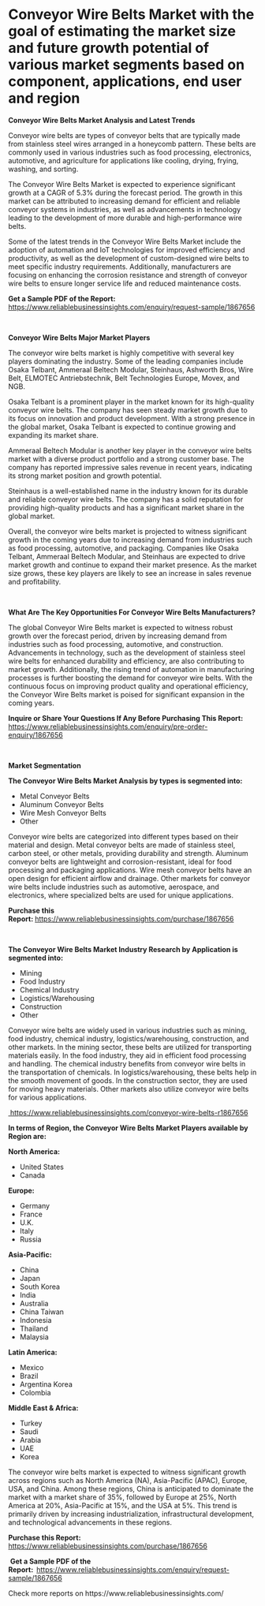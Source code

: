 <p><h1>Conveyor Wire Belts Market with the goal of estimating the market size and future growth potential of various market segments based on component, applications, end user and region</h1></p><p><strong>Conveyor Wire Belts Market Analysis and Latest Trends</strong></p>
<p><p>Conveyor wire belts are types of conveyor belts that are typically made from stainless steel wires arranged in a honeycomb pattern. These belts are commonly used in various industries such as food processing, electronics, automotive, and agriculture for applications like cooling, drying, frying, washing, and sorting.</p><p>The Conveyor Wire Belts Market is expected to experience significant growth at a CAGR of 5.3% during the forecast period. The growth in this market can be attributed to increasing demand for efficient and reliable conveyor systems in industries, as well as advancements in technology leading to the development of more durable and high-performance wire belts.</p><p>Some of the latest trends in the Conveyor Wire Belts Market include the adoption of automation and IoT technologies for improved efficiency and productivity, as well as the development of custom-designed wire belts to meet specific industry requirements. Additionally, manufacturers are focusing on enhancing the corrosion resistance and strength of conveyor wire belts to ensure longer service life and reduced maintenance costs.</p></p>
<p><strong>Get a Sample PDF of the Report:&nbsp;</strong> <a href="https://www.reliablebusinessinsights.com/enquiry/request-sample/1867656">https://www.reliablebusinessinsights.com/enquiry/request-sample/1867656</a></p>
<p>&nbsp;</p>
<p><strong>Conveyor Wire Belts Major Market Players</strong></p>
<p><p>The conveyor wire belts market is highly competitive with several key players dominating the industry. Some of the leading companies include Osaka Telbant, Ammeraal Beltech Modular, Steinhaus, Ashworth Bros, Wire Belt, ELMOTEC Antriebstechnik, Belt Technologies Europe, Movex, and NGB.</p><p>Osaka Telbant is a prominent player in the market known for its high-quality conveyor wire belts. The company has seen steady market growth due to its focus on innovation and product development. With a strong presence in the global market, Osaka Telbant is expected to continue growing and expanding its market share.</p><p>Ammeraal Beltech Modular is another key player in the conveyor wire belts market with a diverse product portfolio and a strong customer base. The company has reported impressive sales revenue in recent years, indicating its strong market position and growth potential.</p><p>Steinhaus is a well-established name in the industry known for its durable and reliable conveyor wire belts. The company has a solid reputation for providing high-quality products and has a significant market share in the global market.</p><p>Overall, the conveyor wire belts market is projected to witness significant growth in the coming years due to increasing demand from industries such as food processing, automotive, and packaging. Companies like Osaka Telbant, Ammeraal Beltech Modular, and Steinhaus are expected to drive market growth and continue to expand their market presence. As the market size grows, these key players are likely to see an increase in sales revenue and profitability.</p></p>
<p>&nbsp;</p>
<p><strong>What Are The Key Opportunities For Conveyor Wire Belts Manufacturers?</strong></p>
<p><p>The global Conveyor Wire Belts market is expected to witness robust growth over the forecast period, driven by increasing demand from industries such as food processing, automotive, and construction. Advancements in technology, such as the development of stainless steel wire belts for enhanced durability and efficiency, are also contributing to market growth. Additionally, the rising trend of automation in manufacturing processes is further boosting the demand for conveyor wire belts. With the continuous focus on improving product quality and operational efficiency, the Conveyor Wire Belts market is poised for significant expansion in the coming years.</p></p>
<p><strong>Inquire or Share Your Questions If Any Before Purchasing This Report:</strong> <a href="https://www.reliablebusinessinsights.com/enquiry/pre-order-enquiry/1867656">https://www.reliablebusinessinsights.com/enquiry/pre-order-enquiry/1867656</a></p>
<p>&nbsp;</p>
<p><strong>Market Segmentation</strong></p>
<p><strong>The Conveyor Wire Belts Market Analysis by types is segmented into:</strong></p>
<p><ul><li>Metal Conveyor Belts</li><li>Aluminum Conveyor Belts</li><li>Wire Mesh Conveyor Belts</li><li>Other</li></ul></p>
<p><p>Conveyor wire belts are categorized into different types based on their material and design. Metal conveyor belts are made of stainless steel, carbon steel, or other metals, providing durability and strength. Aluminum conveyor belts are lightweight and corrosion-resistant, ideal for food processing and packaging applications. Wire mesh conveyor belts have an open design for efficient airflow and drainage. Other markets for conveyor wire belts include industries such as automotive, aerospace, and electronics, where specialized belts are used for unique applications.</p></p>
<p><strong>Purchase this Report:&nbsp;</strong><a href="https://www.reliablebusinessinsights.com/purchase/1867656">https://www.reliablebusinessinsights.com/purchase/1867656</a></p>
<p>&nbsp;</p>
<p><strong>The Conveyor Wire Belts Market Industry Research by Application is segmented into:</strong></p>
<p><ul><li>Mining</li><li>Food Industry</li><li>Chemical Industry</li><li>Logistics/Warehousing</li><li>Construction</li><li>Other</li></ul></p>
<p><p>Conveyor wire belts are widely used in various industries such as mining, food industry, chemical industry, logistics/warehousing, construction, and other markets. In the mining sector, these belts are utilized for transporting materials easily. In the food industry, they aid in efficient food processing and handling. The chemical industry benefits from conveyor wire belts in the transportation of chemicals. In logistics/warehousing, these belts help in the smooth movement of goods. In the construction sector, they are used for moving heavy materials. Other markets also utilize conveyor wire belts for various applications.</p></p>
<p><a href="https://www.reliablebusinessinsights.com/conveyor-wire-belts-r1867656">&nbsp;https://www.reliablebusinessinsights.com/conveyor-wire-belts-r1867656</a></p>
<p><strong>In terms of Region, the Conveyor Wire Belts Market Players available by Region are:</strong></p>
<p>
    <p> <strong> North America: </strong>
        <ul>
            <li>United States</li>
            <li>Canada</li>
        </ul>
        </p> 
    <p> <strong> Europe: </strong>
        <ul>
            <li>Germany</li>
            <li>France</li>
            <li>U.K.</li>
            <li>Italy</li>
            <li>Russia</li>
        </ul>
        </p> 
    <p> <strong> Asia-Pacific: </strong>
        <ul>
            <li>China</li>
            <li>Japan</li>
            <li>South Korea</li>
            <li>India</li>
            <li>Australia</li>
            <li>China Taiwan</li>
            <li>Indonesia</li>
            <li>Thailand</li>
            <li>Malaysia</li>
        </ul>
        </p> 
    <p> <strong> Latin America: </strong>
        <ul>
            <li>Mexico</li>
            <li>Brazil</li>
            <li>Argentina Korea</li>
            <li>Colombia</li>
        </ul>
        </p> 
    <p> <strong> Middle East & Africa: </strong>
        <ul>
            <li>Turkey</li>
            <li>Saudi</li>
            <li>Arabia</li>
            <li>UAE</li>
            <li>Korea</li>
        </ul>
    </p>
    </p>
<p><p>The conveyor wire belts market is expected to witness significant growth across regions such as North America (NA), Asia-Pacific (APAC), Europe, USA, and China. Among these regions, China is anticipated to dominate the market with a market share of 35%, followed by Europe at 25%, North America at 20%, Asia-Pacific at 15%, and the USA at 5%. This trend is primarily driven by increasing industrialization, infrastructural development, and technological advancements in these regions.</p></p>
<p><strong>Purchase this Report: </strong><a href="https://www.reliablebusinessinsights.com/purchase/1867656">https://www.reliablebusinessinsights.com/purchase/1867656</a></p>
<p>&nbsp;<strong>Get a Sample PDF of the Report:&nbsp;&nbsp;</strong><a href="https://www.reliablebusinessinsights.com/enquiry/request-sample/1867656">https://www.reliablebusinessinsights.com/enquiry/request-sample/1867656</a></p>
<p><strong></strong></p>
<p>Check more reports on https://www.reliablebusinessinsights.com/</p>